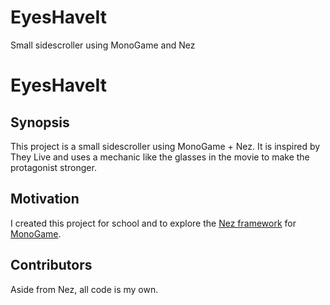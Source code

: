 # EyesHaveIt
Small sidescroller using MonoGame and Nez

# EyesHaveIt
## Synopsis

This project is a small sidescroller using MonoGame + Nez. It is inspired by They Live and uses a mechanic like the glasses in the movie to make the protagonist stronger. 

## Motivation

I created this project for school and to explore the [Nez framework](https://github.com/prime31/Nez) for [MonoGame](http://www.monogame.net/).

## Contributors

Aside from Nez, all code is my own. 
